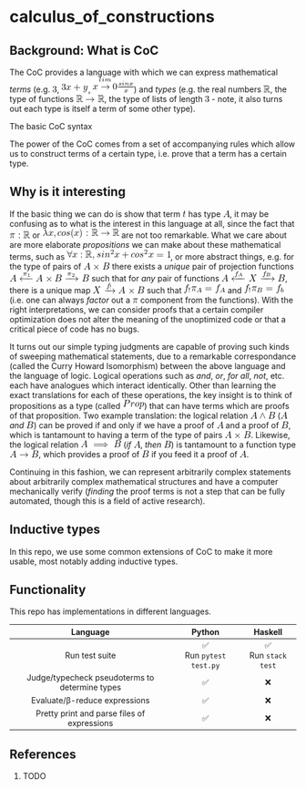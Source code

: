 <!--
    To generate the readme, run:

    docker run -ti --rm -v /Users/ksb/calculus_of_constructions:/test/usr maltegruber/readme-tex:1.0.0;

    see: https://github.com/MalteGruber/readme-tex

-->



# calculus_of_constructions

## Background: What is CoC

The CoC provides a language with which we can express mathematical _terms_ (e.g. ![3](doc/teximg/tex_img_0_PJSRZ.png), ![3x+y](doc/teximg/tex_img_1_3DUSL.png), ![\overset{lim}{x \rightarrow 0}\frac{sin x}{x}](doc/teximg/tex_img_2_3Y4SM.png)) and _types_ (e.g. the real numbers ![\mathbb{R}](doc/teximg/tex_img_3_GAFVJ.png), the type of functions ![\mathbb{R} \rightarrow \mathbb{R}](doc/teximg/tex_img_4_7GJL8.png), the type of lists of length ![3](doc/teximg/tex_img_5_HY2D0.png) - note, it also turns out each type is itself a term of some other type).

The basic CoC syntax

The power of the CoC comes from a set of accompanying rules which allow us to construct terms of a certain type, i.e. prove that a term has a certain type.

## Why is it interesting

If the basic thing we can do is show that term ![t](doc/teximg/tex_img_6_S0X9P.png) has type ![A](doc/teximg/tex_img_7_UKB2G.png), it may be confusing as to what is the interest in this language at all, since the fact that ![\pi: \mathbb{R}](doc/teximg/tex_img_8_O4GJ1.png) or ![\lambda x, cos(x): \mathbb{R} \rightarrow \mathbb{R}](doc/teximg/tex_img_9_T960U.png) are not too remarkable. What we care about are more elaborate _propositions_ we can make about these mathematical terms, such as ![\forall x: \mathbb{R}, sin^2x+cos^2x=1](doc/teximg/tex_img_10_BNSS1.png), or more abstract things, e.g. for the type of pairs of ![A \times B](doc/teximg/tex_img_11_WQ5S1.png) there exists a _unique_ pair of projection functions ![A \xleftarrow{\pi_1} A \times B \xrightarrow{\pi_2} B](doc/teximg/tex_img_12_ZUWG1.png) such that for _any_ pair of functions ![A \xleftarrow{f_A} X \xrightarrow{f_B} B](doc/teximg/tex_img_13_LRWJK.png), there is a unique map ![X \xrightarrow{f_!} A\times B](doc/teximg/tex_img_14_R7HDX.png) such that ![f_!\pi_A = f_A](doc/teximg/tex_img_15_KB7H6.png) and ![f_!\pi_B=f_b](doc/teximg/tex_img_16_CB2UA.png) (i.e. one can always _factor_ out a ![\pi](doc/teximg/tex_img_17_EVLMY.png) component from the functions). With the right interpretations, we can consider proofs that a certain compiler optimization does not alter the meaning of the unoptimized code or that a critical piece of code has no bugs.

It turns out our simple typing judgments are capable of proving such kinds of sweeping mathematical statements, due to a remarkable correspondance (called the Curry Howard Isomorphism) between the above language and the language of logic. Logical operations such as _and_, _or_, _for all_, _not_, etc. each have analogues which interact identically. Other than learning the exact translations for each of these operations, the key insight is to think of propositions as a type (called ![Prop](doc/teximg/tex_img_18_2YWAW.png)) that can have terms which are proofs of that proposition. Two example translation: the logical relation ![A \land B](doc/teximg/tex_img_19_12RQP.png) (![A](doc/teximg/tex_img_20_XFMLG.png) _and_ ![B](doc/teximg/tex_img_21_BWCSL.png)) can be proved if and only if we have a proof of ![A](doc/teximg/tex_img_22_OXIL6.png) and a proof of ![B](doc/teximg/tex_img_23_TBWQJ.png), which is tantamount to having a term of the type of pairs ![A \times B](doc/teximg/tex_img_24_W6RQI.png). Likewise, the logical relation ![A \implies B](doc/teximg/tex_img_25_61MN2.png) (_if_ ![A](doc/teximg/tex_img_26_1T644.png), _then_ ![B](doc/teximg/tex_img_27_LFXV7.png)) is tantamount to a function type ![A \rightarrow B](doc/teximg/tex_img_28_05PBC.png), which provides a proof of ![B](doc/teximg/tex_img_29_S1E3O.png) if you feed it a proof of ![A](doc/teximg/tex_img_30_COZVY.png).

Continuing in this fashion, we can represent arbitrarily complex statements about arbitrarily complex mathematical structures and have a computer mechanically verify (_finding_ the proof terms is not a step that can be fully automated, though this is a field of active research).

## Inductive types

In this repo, we use some common extensions of CoC to make it more usable, most notably adding inductive types.

## Functionality

This repo has implementations in different languages.

|                    Language                    |           Python            |         Haskell          |
| :--------------------------------------------: | :-------------------------: | :----------------------: |
|                 Run test suite                 | ✅<br> Run `pytest test.py` | ✅ <br> Run `stack test` |
| Judge/typecheck pseudoterms to determine types |             ✅              |            ❌            |
|         Evaluate/β-reduce expressions          |             ✅              |            ❌            |
|  Pretty print and parse files of expressions   |             ✅              |            ❌            |

## References

1. TODO

